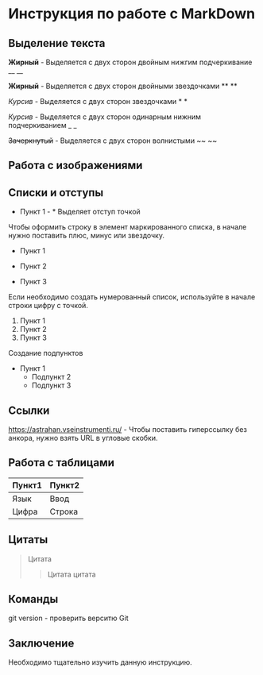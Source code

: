 # Инструкция по работе с MarkDown

## Выделение текста

__Жирный__  - Выделяется с двух сторон двойным нижгим подчеркивание __    __

**Жирный** -  Выделяется с двух сторон двойными звездочками **  **

*Курсив* - Выделяется с двух сторон звездочками *  *

_Курсив_ - Выделяется с двух сторон одинарным нижним подчеркиванием _  _

~~Зачеркнутый~~ - Выделяется с двух сторон волнистыми ~~  ~~


## Работа с изображениями

## Списки и отступы

* Пункт 1 - * Выделяет отступ точкой

Чтобы оформить строку в элемент маркированного списка, в начале нужно поставить плюс, минус или звездочку.

+ Пункт 1 

- Пункт 2

* Пункт 3

Если необходимо создать нумерованный список, используйте в начале строки цифру с точкой.

1. Пункт 1
2. Пункт 2
3. Пункт 3

Создание подпунктов

- Пункт 1
   - Подпункт 2
  - Подпункт 3

## Ссылки

<https://astrahan.vseinstrumenti.ru/> - Чтобы поставить гиперссылку без анкора, нужно взять URL в угловые скобки.

## Работа с таблицами

| Пункт1 | Пункт2 |
| ---- | ----|
| Язык | Ввод |
| Цифра | Строка |

## Цитаты

> Цитата 
>> Цитата цитата

## Команды 

git version - проверить верситю Git

## Заключение

Необходимо тщательно изучить данную инструкцию.

